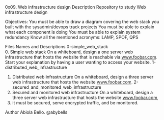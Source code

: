 0x09. Web infrastructure design
Description
Repository to study Web infrastructure design

Objectives:
You must be able to draw a diagram covering the web stack you built with the sysadmin/devops track projects
You must be able to explain what each component is doing
You must be able to explain system redundancy
Know all the mentioned acronyms: LAMP, SPOF, QPS

Files Names and Descriptions
0-simple_web_stack	
0. Simple web stack	On a whiteboard, design a one server web infrastructure that hosts the website that is reachable via www.foobar.com.
Start your explanation by having a user wanting to access your website.
1-distributed_web_infrastructure	
1. Distributed web infrastructure	On a whiteboard, design a three server web infrastructure that hosts the website www.foobar.com.
2-secured_and_monitored_web_infrastructure	
2. Secured and monitored web infrastructure	On a whiteboard, design a three server web infrastructure that hosts the website www.foobar.com, 
3. it must be secured, serve encrypted traffic, and be monitored.

Author
Abiola Bello. @abybells
